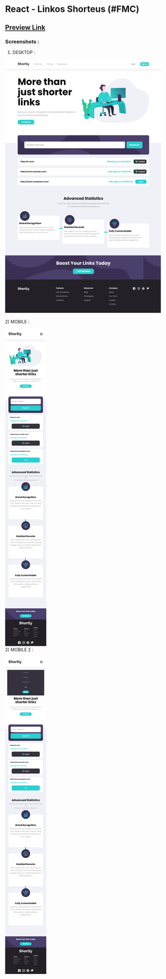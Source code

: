 # React - Linkos Shorteus (#FMC)

## [Preview Link](https://react-shorteus.vercel.app/)

### Screenshots : 

1) DESKTOP : 

![img1](src/assets/design/1.png)\
\
2) MOBILE : 

![img2](src/assets/design/2.png)
\
2) MOBILE 2 :

![img3](src/assets/design/3.png)

